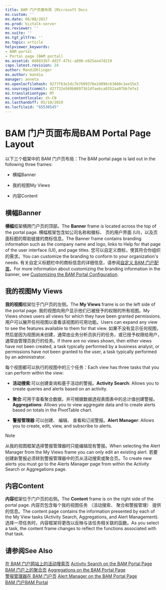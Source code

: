 ```yaml
---
title: BAM 门户页面布局 |Microsoft Docs
ms.custom: ''
ms.date: 06/08/2017
ms.prod: biztalk-server
ms.reviewer: ''
ms.suite: ''
ms.tgt_pltfrm: ''
ms.topic: article
helpviewer_keywords:
- BAM portal
- Portal page [BAM portal]
ms.assetid: 0d8833b7-dd2f-475c-a890-e925ee47d219
caps.latest.revision: 24
author: MandiOhlinger
ms.author: mandia
manager: anneta
ms.openlocfilehash: 9277fb3e1dc7b7699376e24896c63860c1ee55e3
ms.sourcegitcommit: d27732e569b0897361dfaebca8352aa97bb7efe1
ms.translationtype: MT
ms.contentlocale: zh-CN
ms.lasthandoff: 05/10/2019
ms.locfileid: "65530545"
---
```

# <a name="bam-portal-page-layout"></a><span data-ttu-id="47586-102">BAM 门户页面布局</span><span class="sxs-lookup"><span data-stu-id="47586-102">BAM Portal Page Layout</span></span>
<span data-ttu-id="47586-103">以下三个框架中的 BAM 门户页布局：</span><span class="sxs-lookup"><span data-stu-id="47586-103">The BAM portal page is laid out in the following three frames:</span></span>  
  
-   <span data-ttu-id="47586-104">横幅</span><span class="sxs-lookup"><span data-stu-id="47586-104">Banner</span></span>  
  
-   <span data-ttu-id="47586-105">我的视图</span><span class="sxs-lookup"><span data-stu-id="47586-105">My Views</span></span>  
  
-   <span data-ttu-id="47586-106">内容</span><span class="sxs-lookup"><span data-stu-id="47586-106">Content</span></span>  
  
## <a name="banner"></a><span data-ttu-id="47586-107">横幅</span><span class="sxs-lookup"><span data-stu-id="47586-107">Banner</span></span>  
 <span data-ttu-id="47586-108">**横幅**框架横跨门户页的顶部。</span><span class="sxs-lookup"><span data-stu-id="47586-108">The **Banner** frame is located across the top of the portal page.</span></span> <span data-ttu-id="47586-109">横幅框架包含如公司名称和徽标、 页的用户界面 (UI)，以及页面标题的帮助链接的商标信息。</span><span class="sxs-lookup"><span data-stu-id="47586-109">The Banner frame contains branding information such as the company name and logo, links to Help for that page of the user interface (UI), and page titles.</span></span> <span data-ttu-id="47586-110">您可以自定义商标，使其符合你组织的需求。</span><span class="sxs-lookup"><span data-stu-id="47586-110">You can customize the branding to conform to your organization's needs.</span></span> <span data-ttu-id="47586-111">有关自定义标题栏中的商标信息的详细信息，请参阅[自定义 BAM 门户配置](../core/customizing-the-bam-portal-configuration.md)。</span><span class="sxs-lookup"><span data-stu-id="47586-111">For more information about customizing the branding information in the banner, see [Customizing the BAM Portal Configuration](../core/customizing-the-bam-portal-configuration.md).</span></span>  
  
## <a name="my-views"></a><span data-ttu-id="47586-112">我的视图</span><span class="sxs-lookup"><span data-stu-id="47586-112">My Views</span></span>  
 <span data-ttu-id="47586-113">**我的视图**框架位于门户页的左侧。</span><span class="sxs-lookup"><span data-stu-id="47586-113">The **My Views** frame is on the left side of the portal page.</span></span> <span data-ttu-id="47586-114">我的视图向用户显示他们已被授予的权限的所有视图。</span><span class="sxs-lookup"><span data-stu-id="47586-114">My Views shows users all views for which they have been granted permissions.</span></span> <span data-ttu-id="47586-115">用户可以展开任何视图以查看该视图的可用功能。</span><span class="sxs-lookup"><span data-stu-id="47586-115">Users can expand any view to see the features available to them for that view.</span></span> <span data-ttu-id="47586-116">如果不没有显示任何视图，然后是因为视图尚未创建，通常由业务分析员执行的任务，或已授予权限给用户，通常由管理员执行的任务。</span><span class="sxs-lookup"><span data-stu-id="47586-116">If there are no views shown, then either views have not been created, a task typically performed by a business analyst, or permissions have not been granted to the user, a task typically performed by an administrator.</span></span>  
  
 <span data-ttu-id="47586-117">每个视图都可以执行的视图中的三个任务：</span><span class="sxs-lookup"><span data-stu-id="47586-117">Each view has three tasks that you can perform within the view:</span></span>  
  
-   <span data-ttu-id="47586-118">**活动搜索**:可以创建查询和基于活动的警报。</span><span class="sxs-lookup"><span data-stu-id="47586-118">**Activity Search**: Allows you to create queries and alerts based on an activity.</span></span>  
  
-   <span data-ttu-id="47586-119">**聚合**:可用于查看聚合数据，并可根据数据透视表图表中的总计值创建警报。</span><span class="sxs-lookup"><span data-stu-id="47586-119">**Aggregations**: Allows you to view aggregate data and to create alerts based on totals in the PivotTable chart.</span></span>  
  
-   <span data-ttu-id="47586-120">**警报管理器**:可以创建、 编辑、 查看和订阅警报。</span><span class="sxs-lookup"><span data-stu-id="47586-120">**Alert Manager**: Allows you to create, edit, view, and subscribe to alerts.</span></span>  
  
> [!NOTE]
>  <span data-ttu-id="47586-121">从我的视图框架选择警报管理器时只能编辑现有警报。</span><span class="sxs-lookup"><span data-stu-id="47586-121">When selecting the Alert Manager from the My Views frame you can only edit an existing alert.</span></span> <span data-ttu-id="47586-122">若要创建新警报必须转到警报管理器中的页从活动搜索或聚合页。</span><span class="sxs-lookup"><span data-stu-id="47586-122">To create new alerts you must go to the Alerts Manager page from within the Activity Search or Aggregations page.</span></span>  
  
## <a name="content"></a><span data-ttu-id="47586-123">内容</span><span class="sxs-lookup"><span data-stu-id="47586-123">Content</span></span>  
 <span data-ttu-id="47586-124">**内容**框架位于门户页的右侧。</span><span class="sxs-lookup"><span data-stu-id="47586-124">The **Content** frame is on the right side of the portal page.</span></span> <span data-ttu-id="47586-125">内容页包含每个我的视图任务 （活动搜索、 聚合和警报管理） 提供的信息。</span><span class="sxs-lookup"><span data-stu-id="47586-125">The content page contains the information presented by each of the My View tasks (Activity Search, Aggregations, and Alert Management).</span></span> <span data-ttu-id="47586-126">选择一项任务时，内容框架将更改以反映与该任务相关联的函数。</span><span class="sxs-lookup"><span data-stu-id="47586-126">As you select a task, the content frame changes to reflect the functions associated with that task.</span></span>  
  
## <a name="see-also"></a><span data-ttu-id="47586-127">请参阅</span><span class="sxs-lookup"><span data-stu-id="47586-127">See Also</span></span>  
 <span data-ttu-id="47586-128">[在 BAM 门户网站上的活动搜索页](../core/activity-search-on-the-bam-portal-page.md) </span><span class="sxs-lookup"><span data-stu-id="47586-128">[Activity Search on the BAM Portal Page](../core/activity-search-on-the-bam-portal-page.md) </span></span>  
 <span data-ttu-id="47586-129">[BAM 门户上的聚合页](../core/aggregations-on-the-bam-portal-page.md) </span><span class="sxs-lookup"><span data-stu-id="47586-129">[Aggregations on the BAM Portal Page](../core/aggregations-on-the-bam-portal-page.md) </span></span>  
 <span data-ttu-id="47586-130">[警报管理器在 BAM 门户页](../core/alert-manager-on-the-bam-portal-page.md) </span><span class="sxs-lookup"><span data-stu-id="47586-130">[Alert Manager on the BAM Portal Page](../core/alert-manager-on-the-bam-portal-page.md) </span></span>  
 [<span data-ttu-id="47586-131">BAM 门户</span><span class="sxs-lookup"><span data-stu-id="47586-131">BAM Portal</span></span>](../core/bam-portal.md)